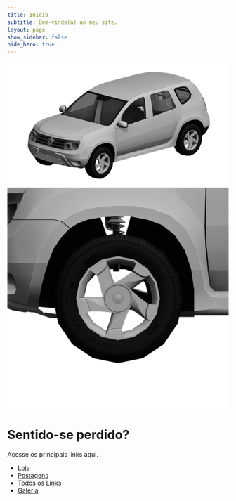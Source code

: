 ```yaml
---
title: Início
subtitle: Bem-vindo(a) ao meu site.
layout: page
show_sidebar: false
hide_hero: true
---
```


<div class="container-imagens">
    <img src="img/products/duster2011-lp/duster-front-side.png" alt="Duster">
    <img src="img/products/duster2011-lp/duster-wheel.png" alt="Wheel">
</div>

# Sentido-se perdido?

Acesse os principais links aqui.

* [Loja](/products)
* [Postagens](/blog/)
* [Todos os Links](/links/)
* [Galeria](/gallery/)